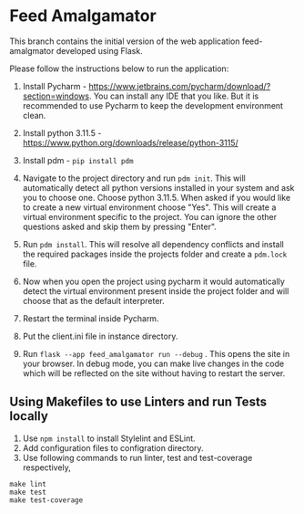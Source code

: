 # Feed Amalgamator

This branch contains the initial version of the web application feed-amalgmator developed using Flask.

Please follow the instructions below to run the application:

1. Install Pycharm - <https://www.jetbrains.com/pycharm/download/?section=windows>. You can install any IDE that you like. But it is recommended to use Pycharm to keep the development environment clean.

2. Install python 3.11.5 - <https://www.python.org/downloads/release/python-3115/>

3. Install pdm - `pip install pdm`

4. Navigate to the project directory and run `pdm init`. This will automatically detect all python versions installed in your system and ask you to choose one. Choose python 3.11.5. When asked if you would like to create a new virtual environment choose "Yes". This will create a virtual environment specific to the project. You can ignore the other questions asked and skip them by pressing "Enter".

5. Run `pdm install`. This will resolve all dependency conflicts and install the required packages inside the projects folder and create a `pdm.lock` file.

6. Now when you open the project using pycharm it would automatically detect the virtual environment present inside the project folder and will choose that as the default interpreter.

7. Restart the terminal inside Pycharm.

8. Put the client.ini file in instance directory.

9. Run `flask --app feed_amalgamator run --debug` . This opens the site in your browser. In debug mode, you can make live changes in the code which will be reflected on the site without having to restart the server.

## Using Makefiles to use Linters and run Tests locally

1. Use `npm install` to install Stylelint and ESLint.
2. Add configuration files to configration directory.
3. Use following commands to run linter, test and test-coverage respectively,

`make lint`  
`make test`  
`make test-coverage`
